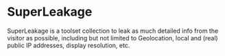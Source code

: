 # SuperLeakage
SuperLeakage is a toolset collection to leak as much detailed info from the visitor as possible, including but not limited to Geolocation, local and (real) public IP addresses, display resolution, etc.  
